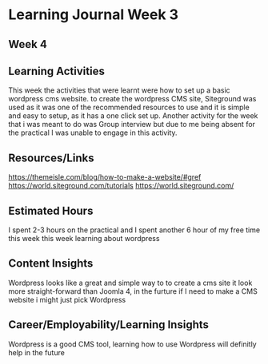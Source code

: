 # Learning Journal Week 3
## Week 4
## Learning Activities
This week the activities that were learnt were how to set up a basic wordpress cms website. 
to create the wordpress CMS site, Siteground was used as it was one of the recommended resources to use and 
it is simple and easy to setup, as it has a one click set up. Another activity for the week that i was meant to do was
Group interview but due to me being absent for the practical I was unable to engage in this activity.
## Resources/Links
https://themeisle.com/blog/how-to-make-a-website/#gref
https://world.siteground.com/tutorials
https://world.siteground.com/
## Estimated Hours
I spent 2-3 hours on the practical and I spent another 6 hour of my free time this week this week learning about wordpress
## Content Insights
Wordpress looks like a great and simple way to to create a cms site it look more straight-forward than Joomla 4, 
in the furture if I need to make a CMS website i might just pick Wordpress
## Career/Employability/Learning Insights
Wordpress is a good CMS tool, learning how to use Wordpress will definitly help in the future
